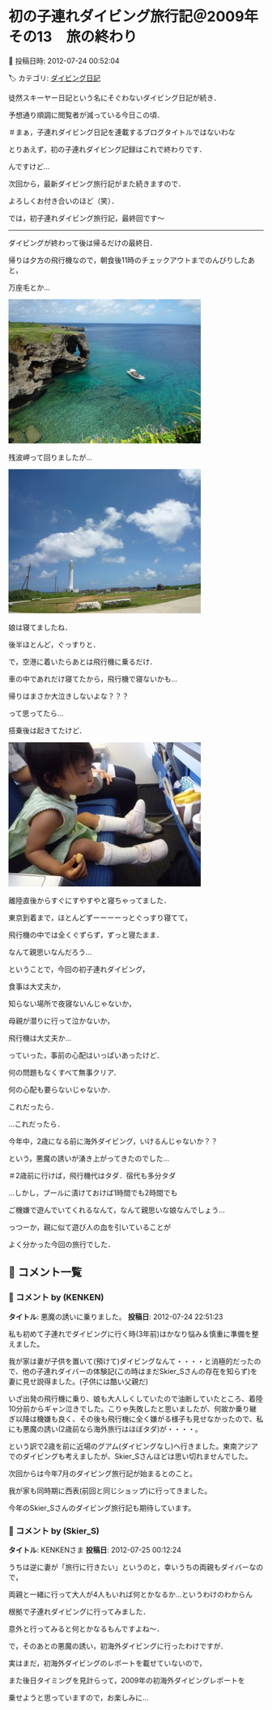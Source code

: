 # 初の子連れダイビング旅行記＠2009年　その13　旅の終わり

📅 投稿日時: 2012-07-24 00:52:04

🏷️ カテゴリ: [ダイビング日記](ce3a7a8d424d112fce83ee85c81a0e344.md)

徒然スキーヤー日記という名にそぐわないダイビング日記が続き．


予想通り順調に閲覧者が減っている今日この頃．


＃まぁ，子連れダイビング日記を連載するブログタイトルではないわな





とりあえず，初の子連れダイビング記録はこれで終わりです．


んですけど…


次回から，最新ダイビング旅行記がまた続きますので．


よろしくお付き合いのほど（笑）．





では，初子連れダイビング旅行記，最終回です～


----


ダイビングが終わって後は帰るだけの最終日．





帰りは夕方の飛行機なので，朝食後11時のチェックアウトまでのんびりしたあと，





万座毛とか…




![baf38ff15322c8c12efe385108d0c999.jpg](images/baf38ff15322c8c12efe385108d0c999.jpg)




残波岬って回りましたが…




![d71243a8424d54394583224bd50fe025.jpg](images/d71243a8424d54394583224bd50fe025.jpg)




娘は寝てましたね．


後半ほとんど，ぐっすりと．





で，空港に着いたらあとは飛行機に乗るだけ．


車の中であれだけ寝てたから，飛行機で寝ないかも…


帰りはまさか大泣きしないよな？？？





って思ってたら…


搭乗後は起きてたけど．




![0997f91f93da451825d7ed86fe129d85.jpg](images/0997f91f93da451825d7ed86fe129d85.jpg)




離陸直後からすぐにすやすやと寝ちゃってました．


東京到着まで，ほとんどずーーーーっとぐっすり寝てて，


飛行機の中では全くぐずらず，ずっと寝たまま．





なんて親思いなんだろう…





ということで，今回の初子連れダイビング，


食事は大丈夫か，


知らない場所で夜寝ないんじゃないか，


母親が潜りに行って泣かないか，


飛行機は大丈夫か…


っていった，事前の心配はいっぱいあったけど．


何の問題もなくすべて無事クリア．


何の心配も要らないじゃないか．





これだったら．　　　　　　　　　　


…これだったら．


今年中，2歳になる前に海外ダイビング，いけるんじゃないか？？


という，悪魔の誘いが湧き上がってきたのでした…


＃2歳前に行けば，飛行機代はタダ．宿代も多分タダ





…しかし，プールに漬けておけば1時間でも2時間でも


ご機嫌で遊んでいてくれるなんて，なんて親思いな娘なんでしょう…


っつーか，親に似て遊び人の血を引いていることが


よく分かった今回の旅行でした．

## 💬 コメント一覧

### 💬 コメント by (KENKEN)
**タイトル**: 悪魔の誘いに乗りました。
**投稿日**: 2012-07-24 22:51:23

私も初めて子連れでダイビングに行く時(3年前)はかなり悩み＆慎重に準備を整えました。



我が家は妻が子供を置いて(預けて)ダイビングなんて・・・・と消極的だったので、他の子連れダイバーの体験記(この時はまだSkier_Sさんの存在を知らず)を妻に見せ説得ました。(子供には酷い父親だ)



いざ出発の飛行機に乗り、娘も大人しくしていたので油断していたところ、着陸10分前からギャン泣きでした。こりゃ失敗したと思いましたが、何故か乗り継ぎ以降は機嫌も良く、その後も飛行機に全く嫌がる様子も見せなかったので、私にも悪魔の誘い(2歳前なら海外旅行はほぼタダ)が・・・・。



という訳で2歳を前に近場のグアム(ダイビングなし)へ行きました。東南アジアでのダイビングも考えましたが、Skier_Sさんほどは思い切れませんでした。



次回からは今年7月のダイビング旅行記が始まるとのこと。

我が家も同時期に西表(前回と同じショップ)に行ってきました。

今年のSkier_Sさんのダイビング旅行記も期待しています。

### 💬 コメント by (Skier_S)
**タイトル**: KENKENさま
**投稿日**: 2012-07-25 00:12:24

うちは逆に妻が「旅行に行きたい」というのと，幸いうちの両親もダイバーなので，

両親と一緒に行って大人が4人もいれば何とかなるか…というわけのわからん

根拠で子連れダイビングに行ってみました．



意外と行ってみると何とかなるもんですよね～．

で，そのあとの悪魔の誘い，初海外ダイビングに行ったわけですが．

実はまだ，初海外ダイビングのレポートを載せていないので，

また後日タイミングを見計らって，2009年の初海外ダイビングレポートを

乗せようと思っていますので，お楽しみに…

